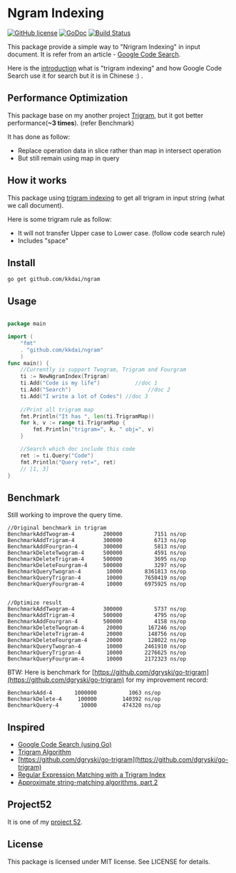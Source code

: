 Ngram Indexing
==================

[![GitHub license](https://img.shields.io/badge/license-MIT-blue.svg)](https://raw.githubusercontent.com/kkdai/ngram/master/LICENSE)  [![GoDoc](https://godoc.org/github.com/kkdai/ngram?status.svg)](https://godoc.org/github.com/kkdai/ngram)  [![Build Status](https://travis-ci.org/kkdai/ngram.svg?branch=master)](https://travis-ci.org/kkdai/ngram)


This package provide a simple way to "Nrigram Indexing" in input document. It is refer from an article - [Google Code Search](https://github.com/google/codesearch).


Here is the [introduction](http://www.evanlin.com/trigram-study-note/) what is "trigram indexing" and how Google Code Search use it for search but it is in Chinese :) .


Performance Optimization
---------------

This package base on my another project [Trigram](https://github.com/kkdai/trigram), but it got better performance(**~3 times**). (refer Benchmark)

It has done as follow:

- Replace operation data in slice rather than map in intersect operation
- But still remain using map in query


How it works
---------------

This package using [trigram indexing](https://swtch.com/~rsc/regexp/regexp4.html) to get all trigram in input string (what we call document).

Here is some trigram rule as follow:

- It will not transfer Upper case	 to Lower case. (follow code search rule)
- Includes "space"

 
Install
---------------
`go get github.com/kkdai/ngram`


Usage
---------------

```go

package main

import (
	"fmt"
	. "github.com/kkdai/ngram"
	)
func main() {	
	//Currently is support Twogram, Trigram and Fourgram
	ti := NewNgramIndex(Trigram)
	ti.Add("Code is my life")			//doc 1
	ti.Add("Search")						//doc 2
	ti.Add("I write a lot of Codes") //doc 3
	
	//Print all trigram map 
	fmt.Println("It has ", len(ti.TrigramMap))
	for k, v := range ti.TrigramMap {
		fmt.Println("trigram=", k, " obj=", v)
	}

	//Search which doc include this code
	ret := ti.Query("Code")
	fmt.Println("Query ret=", ret)
	// [1, 3]
}
```


Benchmark
---------------

Still working to improve the query time.

```
//Original benchmark in trigram
BenchmarkAddTwogram-4    	  200000	      7151 ns/op
BenchmarkAddTrigram-4    	  300000	      6713 ns/op
BenchmarkAddFourgran-4   	  300000	      5813 ns/op
BenchmarkDeleteTwogram-4 	  500000	      4591 ns/op
BenchmarkDeleteTrigram-4 	  500000	      3695 ns/op
BenchmarkDeleteFourgram-4	  500000	      3297 ns/op
BenchmarkQueryTwogran-4  	   10000	   8361813 ns/op
BenchmarkQueryTrigran-4  	   10000	   7650419 ns/op
BenchmarkQueryFourgram-4 	   10000	   6975925 ns/op


//Optimize result
BenchmarkAddTwogram-4    	  300000	      5737 ns/op
BenchmarkAddTrigram-4    	  500000	      4795 ns/op
BenchmarkAddFourgran-4   	  500000	      4158 ns/op
BenchmarkDeleteTwogram-4 	   20000	    167246 ns/op
BenchmarkDeleteTrigram-4 	   20000	    148756 ns/op
BenchmarkDeleteFourgram-4	   20000	    128022 ns/op
BenchmarkQueryTwogran-4  	   10000	   2461910 ns/op
BenchmarkQueryTrigran-4  	   10000	   2276625 ns/op
BenchmarkQueryFourgram-4 	   10000	   2172323 ns/op
```

BTW: Here is benchmark for [https://github.com/dgryski/go-trigram](https://github.com/dgryski/go-trigram) for my improvement record:



```
BenchmarkAdd-4       1000000          1063 ns/op
BenchmarkDelete-4     100000        140392 ns/op
BenchmarkQuery-4       10000        474320 ns/op
```

Inspired
---------------

- [Google Code Search (using Go)](https://github.com/google/codesearch)
- [Trigram Algorithm](http://ii.nlm.nih.gov/MTI/Details/trigram.shtml)
- [https://github.com/dgryski/go-trigram](https://github.com/dgryski/go-trigram)
- [Regular Expression Matching with a Trigram Index](https://swtch.com/~rsc/regexp/regexp4.html)
- [Approximate string-matching algorithms, part 2](http://www.morfoedro.it/doc.php?n=223&lang=en#SimilarityMetric)

Project52
---------------

It is one of my [project 52](https://github.com/kkdai/project52).


License
---------------

This package is licensed under MIT license. See LICENSE for details.

